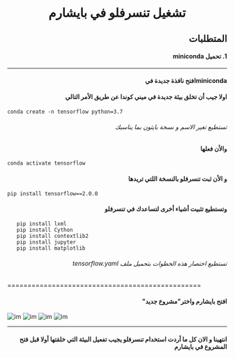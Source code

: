 # <p align="center">تشغيل تنسرفلو في بايشارم</p>

## <div dir="rtl">المتطلبات</div> 
#### <div dir="rtl">1. تحميل miniconda</div>
---------------------------------------------

####  <div dir="rtl">minicondaافتح نافذة جديدة في </div>
####  <div dir="rtl">اولا جيب أن تخلق بيئة جديدة في ميني كوندا عن طريق الأمر التالي </div>
```conda create -n tensorflow python=3.7```
######  <div dir="rtl">تستطيع تغير الاسم و  نسخة بايثون بما يناسبك</div>
####  <div dir="rtl">والأن فعلها </div>
```conda activate tensorflow```
####  <div dir="rtl">و الأن ثبت تنسرفلو بالنسخة اللتي تريدها</div>
```pip install tensorflow==2.0.0```
####  <div dir="rtl">وتستطيع تثبيت أشياء أخرى لتساعدك في تنسرفلو</div>

```pip install pillow
   pip install lxml
   pip install Cython
   pip install contextlib2
   pip install jupyter
   pip install matplotlib
```

###### <div dir="rtl">*تستطيع اختصار هذه الخطوات بتحميل ملف tensorflow.yaml*</div>
================================================
####  <div dir="rtl">افتح بايشارم واختر"مشروع جديد"</div>
![im](https://raw.githubusercontent.com/shaimadotcom/TensorFlow/master/screenshots/Screenshot%20(31).png?token=AP3ATLHY2TBXGTKATS7TTMS7DYKRQ)
![im](https://raw.githubusercontent.com/shaimadotcom/TensorFlow/master/screenshots/Screenshot%20(32).png?token=AP3ATLH7NO7LAGNDJL7JQ427DYKTK)
![im](https://raw.githubusercontent.com/shaimadotcom/TensorFlow/master/screenshots/Screenshot%20(34).png?token=AP3ATLHS4OPZY6RWEFASY227DYKWS)
![im](https://raw.githubusercontent.com/shaimadotcom/TensorFlow/master/screenshots/Screenshot%20(36).png?token=AP3ATLG2YS6E3XQOJV67F4K7DYLS4)

-------------------------------------------------------------------------------------
####  <div dir="rtl">انتهينا و الان كل ما أردت استخدام تنسرفلو يجيب تفعيل البيئة التي خلقتها أولا قبل فتح المشروع في بايشارم</div>
